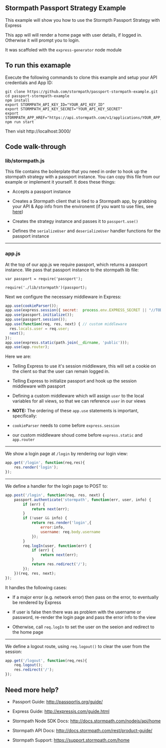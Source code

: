 ## Stormpath Passport Strategy Example

This example will show you how to use the Stormpth Passport Strategy with Express

This app will will render a home page with user details, if logged in.  Otherwise it will prompt you to login.

It was scaffoled with the `express-generator` node module

## To run this examaple

Execute the following commands to clone this example and setup your API credentials and App ID:

```
git clone https://github.com/stormpath/passport-stormpath-example.git
cd passport-stormpath-example
npm install
export STORMPATH_API_KEY_ID="YOUR_API_KEY_ID"
export STORMPATH_API_KEY_SECRET="YOUR_API_KEY_SECRET"
export STORMPATH_APP_HREF="https://api.stormpath.com/v1/applications/YOUR_APP_ID"
npm run start
```


Then visit http://localhost:3000/



## Code walk-through


### lib/stormpath.js

This file contains the boilerplate that you need in order to hook up the stormpath strategy with a passport instance.  You can copy this file from our example or implement it yourself.  It does these things:

* Accepts a passport instance

* Creates a Stormpath client that is tied to a Stormpath app, by grabbing your API & App info from the environemt (if you want to use files, see [here](http://docs.stormpath.com/nodejs/api/apiKey))

* Creates the strategy instance and passes it to `passport.use()`

* Defines the `serializeUser` and `deserializeUser` handler functions for the passport instance

---

### app.js

At the top of our app.js we require passport, which returns a passport instance.  We pass that passport instance to the stormpath lib file:

```
var passport = require('passport');

require('./lib/stormpath')(passport);
```

Next we configure the necessary middleware in Express:

```javascript
app.use(cookieParser());
app.use(express.session({ secret:  process.env.EXPRESS_SECRET || "//TODO" }));
app.use(passport.initialize());
app.use(passport.session());
app.use(function(req, res, next) { // custom middleware
  res.locals.user = req.user;
  next();
});
app.use(express.static(path.join(__dirname, 'public')));
app.use(app.router);
```

Here we are:

* Telling Express to use it's session middleware, this will set a cookie on the client so that the user can remain logged in.

* Telling Express to initialize passport and hook up the session middleware with passport

* Defining a custom middleware which will assign `user` to the local variables for all views, so that we can reference `user` in our views

* **NOTE:** The ordering of these `app.use` statements is important, specifically:
 * `cookieParser` needs to come before `express.session`

 * our custom middleware shoud come before `express.static` and `app.router`

---

We show a login page at `/login` by rendering our login view:

```javascript
app.get('/login', function(req,res){
    res.render('login');
});
```
---

We define a handler for the login page to POST to:

```javascript
app.post('/login', function(req, res, next) {
    passport.authenticate('stormpath', function(err, user, info) {
        if (err) {
            return next(err);
        }
        if (!user && info) {
            return res.render('login',{
                error:info,
                username: req.body.username
            });
        }
        req.logIn(user, function(err) {
            if (err) {
                return next(err);
            }
            return res.redirect('/');
        });
    })(req, res, next);
});

```

It handles the following cases:

* If a major error (e.g. network error) then pass on the error, to eventually be rendered by Express

* If user is false then there was as problem with the username or password, re-render the login page and pass the error info to the view

* Otherwise, call `req.logIn` to set the user on the seeion and redirect to the home page

---

We define a logout route, using `req.logout()` to clear the user from the session:

```javascript
app.get('/logout', function(req,res){
    req.logout();
    res.redirect('/');
});
```

## Need more help?

* Passport Guide: http://passportjs.org/guide/

* Express Guide: http://expressjs.com/guide.html

* Stormpath Node SDK Docs: http://docs.stormpath.com/nodejs/api/home

* Stormpath API Docs: http://docs.stormpath.com/rest/product-guide/

* Stormpath Support: https://support.stormpath.com/home